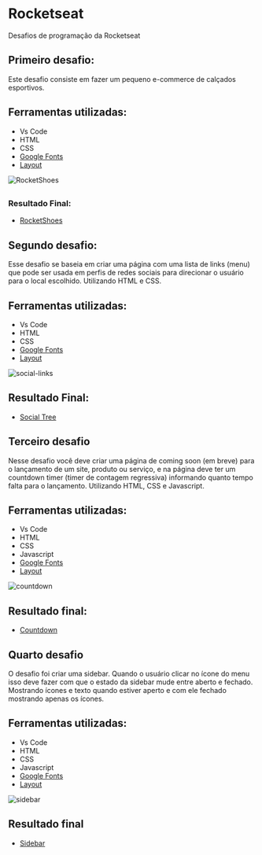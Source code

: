# Rocketseat

 Desafios de programação da Rocketseat

## Primeiro desafio:

Este desafio consiste em fazer um pequeno e-commerce de calçados esportivos.

## Ferramentas utilizadas:

- Vs Code
- HTML
- CSS
- [Google Fonts](https://fonts.google.com/)
- [Layout](https://www.figma.com/file/iSQh5XZbkiiEDee3mHnhl4/DD-%2F-RocketShoes/duplicate?node-id=0%3A1)

![RocketShoes](https://user-images.githubusercontent.com/71888055/152251356-da873e0c-6518-4aa3-a556-c1a3f98a4f04.png)

##

### Resultado Final:

- [RocketShoes](https://athilas-silva.github.io/desafios-rocketseat/rocketShoes/index.html)

##

## Segundo desafio:

Esse desafio se baseia em criar uma página com uma lista de links (menu) que pode ser usada em perfis de redes sociais para direcionar o usuário para o local escolhido. Utilizando HTML e CSS.

## Ferramentas utilizadas:

- Vs Code
- HTML
- CSS
- [Google Fonts](https://fonts.google.com/)
- [Layout](https://www.figma.com/file/yi1ycIyAW8QiGiX9bMFHkU/DD-%2F-Social-links/duplicate)

![social-links](https://user-images.githubusercontent.com/71888055/155003782-9e70bd16-45d3-4255-8d7d-baa6da87471e.png)

##

## Resultado Final:

- [Social Tree](https://athilas-silva.github.io/desafios-rocketseat/social-links/index.html)

##

## Terceiro desafio

Nesse desafio você deve criar uma página de coming soon (em breve) para o lançamento de um site, produto ou serviço, e na página deve ter um countdown timer (timer de contagem regressiva) informando quanto tempo falta para o lançamento. Utilizando HTML, CSS e Javascript.

## Ferramentas utilizadas:

- Vs Code
- HTML
- CSS
- Javascript
- [Google Fonts](https://fonts.google.com/)
- [Layout](https://www.figma.com/file/oDZqw3v8fem3v3RC7bTKV5/DD-%2F-Countdown/duplicate?node-id=0%3A1)

![countdown](https://user-images.githubusercontent.com/71888055/155165166-a493c235-ac67-4218-ab79-3f14b85420e9.png)

## Resultado final:

- [Countdown](https://athilas-silva.github.io/desafios-rocketseat/countdown/index.html)

##

## Quarto desafio

O desafio foi criar uma sidebar. Quando o usuário clicar no ícone do menu isso deve fazer com que o estado da sidebar mude entre aberto e fechado. Mostrando ícones e texto quando estiver aperto e com ele fechado mostrando apenas os ícones.

## Ferramentas utilizadas:

- Vs Code
- HTML
- CSS
- Javascript
- [Google Fonts](https://fonts.google.com/)
- [Layout](https://www.figma.com/file/iOuqAlZvhAMkkfjCMFyc7Y/DD-%2F-Sidebar-Responsiva/duplicate?node-id=0%3A1)

![sidebar](https://user-images.githubusercontent.com/71888055/155397389-04e87ecd-2cb3-45df-88c2-2e74b69f877d.jpg)

## Resultado final

- [Sidebar](https://athilas-silva.github.io/desafios-rocketseat/sidebar/index.html)